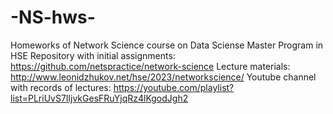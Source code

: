 # -NS-hws-
Homeworks of Network Science course on Data Sciense Master Program in HSE
Repository with initial assignments: https://github.com/netspractice/network-science
Lecture materials: http://www.leonidzhukov.net/hse/2023/networkscience/
Youtube channel with records of lectures: https://youtube.com/playlist?list=PLriUvS7IljvkGesFRuYjqRz4lKgodJgh2


